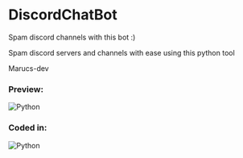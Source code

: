 # DiscordChatBot
 Spam discord channels with this bot :)

Spam discord servers and channels with ease using this python tool

Marucs-dev

### Preview:
<p align="left">
    <img align="center" src="https://media.discordapp.net/attachments/973534850973843456/992420181311770754/Capture.PNG" alt="Python" />
</p>


### Coded in:
<p align="left">
    <img align="center" src="https://img.shields.io/badge/Python-14354C?style=for-the-badge&logo=python&logoColor=white" alt="Python" />
</p>